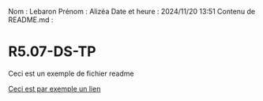 Nom : Lebaron
Prénom : Alizéa
Date et heure : 2024/11/20 13:51
Contenu de README.md :
# R5.07-DS-TP

Ceci est un exemple de fichier readme

[Ceci est par exemple un lien](https://www.youtube.com/watch?v=dQw4w9WgXcQ)
